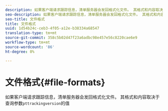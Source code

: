 ```yaml
---
description: 如果客户端请求跟踪信息，清单服务器会发回格式化文件。 其格式和内容取决于查询参数pttrackingversion的值
seo-description: 如果客户端请求跟踪信息，清单服务器会发回格式化文件。 其格式和内容取决于查询参数pttrackingversion的值
seo-title: 文件格式
title: 文件格式
uuid: 1d54b24c-ceb3-4f05-a12e-b38334a68547
translation-type: tm+mt
source-git-commit: 358c5b02d47f23a6adbc98e457e56c8220cae6e9
workflow-type: tm+mt
source-wordcount: '86'
ht-degree: 0%

---
```



# 文件格式{#file-formats}

如果客户端请求跟踪信息，清单服务器会发回格式化文件。 其格式和内容取决于查询参数`pttrackingversion`的值